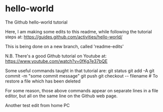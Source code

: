 # hello-world
The Github hello-world tutorial

Here, I am making some edits to this readme, while following the tutorial steps at:
https://guides.github.com/activities/hello-world/

This is being done on a new branch, called 'readme-edits'

N.B. There's a good Github tutorial on Youtube at: https://www.youtube.com/watch?v=0fKg7e37bQE

Some useful commands taught in that tutorial are:
git status
git add -A
git commit -m "some commit message"
git push
git checkout -- filename  # To restore a file which has been deleted

For some reason, those above commands appear on separate lines in a file editor, but all on the same line on the Github web page.

Another test edit from home PC


